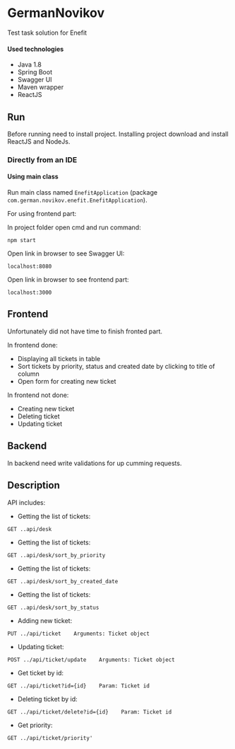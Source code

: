 # GermanNovikov
Test task solution for Enefit 

#### Used technologies
- Java 1.8 
- Spring Boot 
- Swagger UI
- Maven wrapper
- ReactJS

## Run
Before running need to install project. Installing project download and install ReactJS and NodeJs.
### Directly from an IDE
#### Using main class
Run main class named `EnefitApplication` (package `com.german.novikov.enefit.EnefitApplication`).

For using frontend part:

In project folder open cmd and run command:
```
npm start
```

Open link in browser to see Swagger UI:
```
localhost:8080
```

Open link in browser to see frontend part:
```
localhost:3000
```

## Frontend
Unfortunately did not have time to finish fronted part.
 
In frontend done:

- Displaying all tickets in table 
- Sort tickets by priority, status and created date by clicking to title of column
- Open form for creating new ticket

In frontend not done:

- Creating new ticket
- Deleting ticket
- Updating ticket 
## Backend

In backend need write validations for up cumming requests.

## Description
API includes:

- Getting the list of tickets:
```
GET ..api/desk
```
- Getting the list of tickets:
```
GET ..api/desk/sort_by_priority
```
- Getting the list of tickets:
```
GET ..api/desk/sort_by_created_date
```
- Getting the list of tickets:
```
GET ..api/desk/sort_by_status
```
- Adding new ticket:
```
PUT ../api/ticket    Arguments: Ticket object
```
- Updating ticket:
```
POST ../api/ticket/update    Arguments: Ticket object
```
- Get ticket by id:
```
GET ../api/ticket?id={id}    Param: Ticket id
```
- Deleting ticket by id:
```
GET ../api/ticket/delete?id={id}    Param: Ticket id
``` 
- Get priority:
```
GET ../api/ticket/priority'    
```
